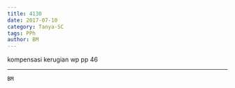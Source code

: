 ```yaml
---
title: 4130
date: 2017-07-10
category: Tanya-SC
tags: PPh
author: BM
---
```


kompensasi kerugian wp pp 46

---



`BM`
